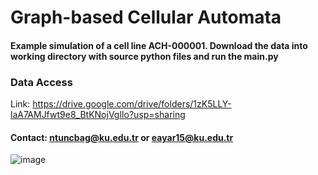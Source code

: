 # Graph-based Cellular Automata

#### Example simulation of a cell line ACH-000001. Download the data into working directory with source python files and run the main.py

### Data Access
Link: https://drive.google.com/drive/folders/1zK5LLY-laA7AMJfwt9e8_BtKNojVglIo?usp=sharing

#### Contact: ntuncbag@ku.edu.tr or eayar15@ku.edu.tr

![image](https://user-images.githubusercontent.com/92874184/229277410-f2fca50f-cd3f-4a7c-8314-56d42b7a03f3.png)
